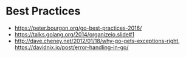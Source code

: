 Best Practices
==============

- https://peter.bourgon.org/go-best-practices-2016/
- https://talks.golang.org/2014/organizeio.slide#1
- http://dave.cheney.net/2012/01/18/why-go-gets-exceptions-right,
  https://davidnix.io/post/error-handling-in-go/
